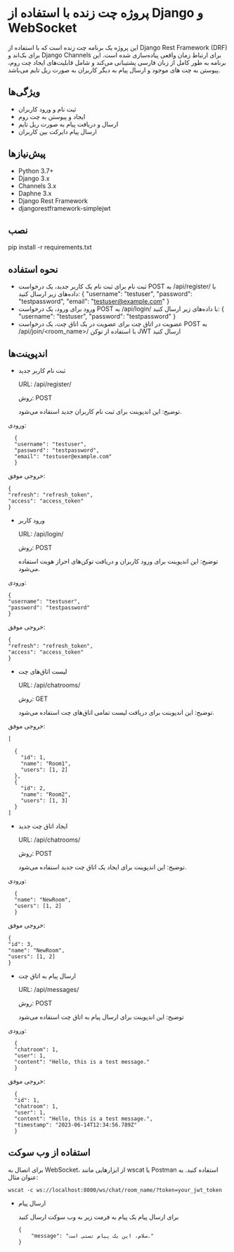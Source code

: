 # پروژه چت زنده با استفاده از Django و WebSocket

این پروژه یک برنامه چت زنده است که با استفاده از Django Rest Framework (DRF) برای بک‌اند و Django Channels برای ارتباط
زمان واقعی پیاده‌سازی شده است. این برنامه به طور کامل از زبان فارسی پشتیبانی می‌کند و شامل قابلیت‌های ایجاد چت روم،
پیوستن به چت های موجود و ارسال پیام به دیگر کاربران به صورت ریل تایم می‌باشد.

## ویژگی‌ها

- ثبت نام و ورود کاربران
- ایجاد و پیوستن به چت روم
- ارسال و دریافت پیام به صورت ریل تایم
- ارسال پیام‌ دایرکت بین کاربران

## پیش‌نیازها

- Python 3.7+
- Django 3.x
- Channels 3.x
- Daphne 3.x
- Django Rest Framework
- djangorestframework-simplejwt

## نصب

pip install -r requirements.txt

## نحوه استفاده

- ثبت نام
  برای ثبت نام یک کاربر جدید، یک درخواست POST به /api/register/ با داده‌های زیر ارسال کنید:
  {
  "username": "testuser",
  "password": "testpassword",
  "email": "testuser@example.com"
  }
- ورود
  برای ورود، یک درخواست POST به /api/login/ با داده‌های زیر ارسال کنید:
  {
  "username": "testuser",
  "password": "testpassword"
  }
- عضویت در اتاق چت
  برای عضویت در یک اتاق چت، یک درخواست POST به /api/join/<room_name>/ با استفاده از توکن JWT ارسال کنید

## اندپوینت‌ها

- ثبت نام کاربر جدید

  URL: /api/register/

  روش: POST

  توضیح: این اندپوینت برای ثبت نام کاربران جدید استفاده می‌شود.

ورودی:

      {
      "username": "testuser",
      "password": "testpassword",
      "email": "testuser@example.com"
      }

خروجی موفق:

    {
    "refresh": "refresh_token",
    "access": "access_token"
    }

- ورود کاربر

  URL: /api/login/

  روش: POST

  توضیح: این اندپوینت برای ورود کاربران و دریافت توکن‌های احراز هویت استفاده می‌شود.

ورودی:

    {
    "username": "testuser",
    "password": "testpassword"
    }

خروجی موفق:

    {
    "refresh": "refresh_token",
    "access": "access_token"
    }

- لیست اتاق‌های چت

  URL: /api/chatrooms/

  روش: GET

  توضیح: این اندپوینت برای دریافت لیست تمامی اتاق‌های چت استفاده می‌شود.

خروجی موفق:

    [
      
      {
        "id": 1,
        "name": "Room1",
        "users": [1, 2]
      },
      {
        "id": 2,
        "name": "Room2",
        "users": [1, 3]
      }
    ]

- ایجاد اتاق چت جدید

  URL: /api/chatrooms/

  روش: POST

  توضیح: این اندپوینت برای ایجاد یک اتاق چت جدید استفاده می‌شود.

ورودی:

      {
      "name": "NewRoom",
      "users": [1, 2]
      }

خروجی موفق:

    {
    "id": 3,
    "name": "NewRoom",
    "users": [1, 2]
    }

- ارسال پیام به اتاق چت

  URL: /api/messages/

  روش: POST

  توضیح: این اندپوینت برای ارسال پیام به اتاق چت استفاده می‌شود

ورودی:

      {
      "chatroom": 1,
      "user": 1,
      "content": "Hello, this is a test message."
      }

خروجی موفق:

      {
      "id": 1,
      "chatroom": 1,
      "user": 1,
      "content": "Hello, this is a test message.",
      "timestamp": "2023-06-14T12:34:56.789Z"
      }

## استفاده از وب سوکت

برای اتصال به WebSocket، از ابزارهایی مانند wscat یا Postman استفاده کنید. به عنوان مثال:

    wscat -c ws://localhost:8000/ws/chat/room_name/?token=your_jwt_token

- ارسال پیام

  برای ارسال پیام یک پیام به فرمت زیر به وب سوکت ارسال کنید

      {
          "message": "سلام، این یک پیام تستی است."
      }
